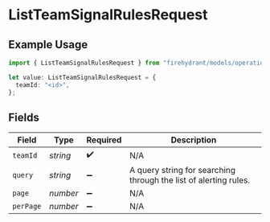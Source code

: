 # ListTeamSignalRulesRequest

## Example Usage

```typescript
import { ListTeamSignalRulesRequest } from "firehydrant/models/operations";

let value: ListTeamSignalRulesRequest = {
  teamId: "<id>",
};
```

## Fields

| Field                                                            | Type                                                             | Required                                                         | Description                                                      |
| ---------------------------------------------------------------- | ---------------------------------------------------------------- | ---------------------------------------------------------------- | ---------------------------------------------------------------- |
| `teamId`                                                         | *string*                                                         | :heavy_check_mark:                                               | N/A                                                              |
| `query`                                                          | *string*                                                         | :heavy_minus_sign:                                               | A query string for searching through the list of alerting rules. |
| `page`                                                           | *number*                                                         | :heavy_minus_sign:                                               | N/A                                                              |
| `perPage`                                                        | *number*                                                         | :heavy_minus_sign:                                               | N/A                                                              |